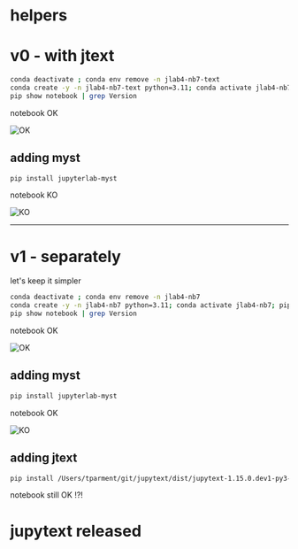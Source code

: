 # helpers

# v0 - with jtext

```bash
conda deactivate ; conda env remove -n jlab4-nb7-text
conda create -y -n jlab4-nb7-text python=3.11; conda activate jlab4-nb7-text; pip install jupyterlab; pip install --pre notebook; pip install pip install /Users/tparment/git/jupytext/dist/jupytext-1.15.0.dev1-py3-none-any.whl
pip show notebook | grep Version
```

notebook OK

![OK](OK-nb.png)

## adding myst

```bash
pip install jupyterlab-myst
```

notebook KO

![KO](KO-nb.png)

---

# v1 - separately

let's keep it simpler

```bash
conda deactivate ; conda env remove -n jlab4-nb7
conda create -y -n jlab4-nb7 python=3.11; conda activate jlab4-nb7; pip install --pre notebook
pip show notebook | grep Version
```

notebook OK

![OK](OK-nb1.png)

## adding myst

```bash
pip install jupyterlab-myst
```

notebook OK

![KO](OK-nb1.png)

## adding jtext

```bash
pip install /Users/tparment/git/jupytext/dist/jupytext-1.15.0.dev1-py3-none-any.whl
```

notebook still OK !?!

# jupytext released

